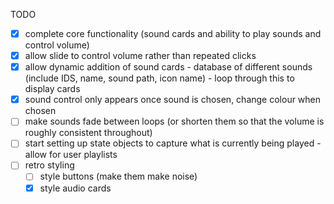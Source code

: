 TODO 

- [x] complete core functionality (sound cards and ability to play sounds and control volume)
- [x] allow slide to control volume rather than repeated clicks
- [x] allow dynamic addition of sound cards - database of different sounds (include IDS, name, sound path, icon name) - loop through this to display cards 
- [x] sound control only appears once sound is chosen, change colour when chosen 
- [ ] make sounds fade between loops (or shorten them so that the volume is roughly consistent throughout)
- [ ] start setting up state objects to capture what is currently being played - allow for user playlists
- [ ] retro styling 
    - [ ] style buttons (make them make noise)
    - [x] style audio cards 